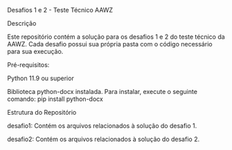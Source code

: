 Desafios 1 e 2 - Teste Técnico AAWZ

Descrição

Este repositório contém a solução para os desafios 1 e 2 do teste técnico da AAWZ. Cada desafio possui sua própria pasta com o código necessário para sua execução.

Pré-requisitos:

Python 11.9 ou superior

Biblioteca python-docx instalada. Para instalar, execute o seguinte comando: pip install python-docx

Estrutura do Repositório

desafio1: Contém os arquivos relacionados à solução do desafio 1.

desafio2: Contém os arquivos relacionados à solução do desafio 2.
